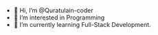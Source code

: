- 👋 Hi, I’m @Quratulain-coder
- 👀 I’m interested in Programming
- 🌱 I’m currently learning Full-Stack Development.
<!---
Qurat-ul-Ain-Dev/Qurat-ul-Ain-Dev is a ✨ special ✨ repository because its `README.md` (this file) appears on your GitHub profile.
You can click the Preview link to take a look at your changes.
--->
